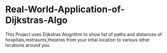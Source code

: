 # Real-World-Application-of-Dijkstras-Algo
This Project uses Dijkstras Alogrithm to show list of paths and distances of hospitals,restraunts,theatres from your intial location to various other locations around you.
